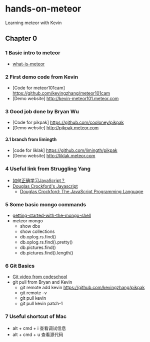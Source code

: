 # hands-on-meteor
Learning meteor with Kevin

## Chapter 0
### 1 Basic intro to meteor
* [what-is-meteor](https://www.eventedmind.com/classes/getting-started-with-meteor/meteor-what-is-meteor)


### 2 First demo code from Kevin
* [Code for meteor101cam] <https://github.com/kevingzhang/meteor101cam>
* [Demo website] <http://kevin-meteor101.meteor.com>

### 3 Good job done by Bryan Wu 
* [Code for pikpak] <https://github.com/cooloney/pikpak>
* [Demo website] <http://pikpak.meteor.com>

#### 3.1 branch from limingth
* [code for liklak] <https://github.com/limingth/pikpak>
* [Demo website] <http://liklak.meteor.com>

### 4 Useful link from Struggling Yang
* [如何正确学习JavaScript？](http://mp.weixin.qq.com/s?__biz=MzAxODE2MjM1MA==&mid=202171604&idx=1&sn=9ae7f65618495b7c21165695d8abf038&scene=1&key=79cf83ea5128c3e5ee2620ebba082c8c6b7d293fc1cc19db535b0c66b953dd98472798923a16d350f772d8b15546f71c&ascene=1&uin=ODU4OTAxMzIw&devicetype=webwx&version=70000001&pass_ticket=xqnxcKUynUck5%2B%2Bd3pQedeUlUsa0XKmD1OS4F1UU4zniLXQzMQaLNTmKdStSr0RB)
* [Douglas Crockford's Javascript](http://javascript.crockford.com/)
  - [Douglas Crockford: The JavaScript Programming Language](https://www.youtube.com/watch?v=v2ifWcnQs6M)

### 5 Some basic mongo commands 
* [getting-started-with-the-mongo-shell](http://docs.mongodb.org/v2.2/tutorial/getting-started-with-the-mongo-shell/)
* meteor mongo
  - show dbs
  - show collections
  - db.oplog.rs.find()
  - db.oplog.rs.find().pretty()
  - db.pictures.find()
  - db.pictures.find().length()

### 6 Git Basics 
* [Git video from codeschool](http://gitreal.codeschool.com/levels/1)
* git pull from Bryan and Kevin
  - git remote add kevin https://github.com/kevingzhang/pikpak
  - git remote -v
  - git pull kevin
  - git pull kevin patch-1

### 7 Useful shortcut of Mac
* alt + cmd + i  查看调试信息
* alt + cmd + u  查看源代码
